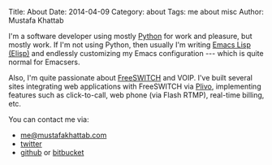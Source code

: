 Title: About
Date: 2014-04-09
Category: about
Tags: me about misc
Author: Mustafa Khattab


I'm a software developer using mostly [Python](https://www.python.org)
for work and pleasure, but mostly work. If I'm not using Python, then
usually I'm writing
[Emacs Lisp (Elisp)](http://en.wikipedia.org/wiki/Emacs_Lisp) and
endlessly customizing my Emacs configuration --- which is quite normal
for Emacsers.

Also, I'm quite passionate about [FreeSWITCH](http://freeswitch.org/)
and VOIP. I've built several sites integrating web applications with
FreeSWITCH via [Plivo](https://plivo.com/open-source/), implementing
features such as click-to-call, web phone (via Flash RTMP), real-time
billing, etc.

You can contact me via:

* [me@mustafakhattab.com](mailto:me@mustafakhattab.com)
* [twitter](https://twitter.com/khattabm)
* [github](https://github.com/mkhattab) or [bitbucket](https://bitbucket.org/mkhattab)
